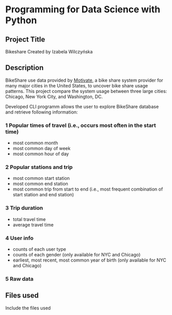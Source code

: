 # Programming for Data Science with Python

## Project Title
Bikeshare
Created by Izabela Wilczyńska

## Description
BikeShare use data provided by [Motivate](https://motivateco.com/), a bike share system provider for many major cities in the United States, to uncover bike share usage patterns. This project compare the system usage between three large cities: Chicago, New York City, and Washington, DC.

Developed CLI programm allows the user to explore BikeShare database and retrieve following information:

### 1 Popular times of travel (i.e., occurs most often in the start time)

* most common month
* most common day of week
* most common hour of day

### 2 Popular stations and trip

* most common start station
* most common end station
* most common trip from start to end (i.e., most frequent combination of start station and end station)

### 3 Trip duration

* total travel time
* average travel time

### 4 User info

* counts of each user type
* counts of each gender (only available for NYC and Chicago)
* earliest, most recent, most common year of birth (only available for NYC and Chicago)

### 5 Raw data


## Files used
Include the files used

